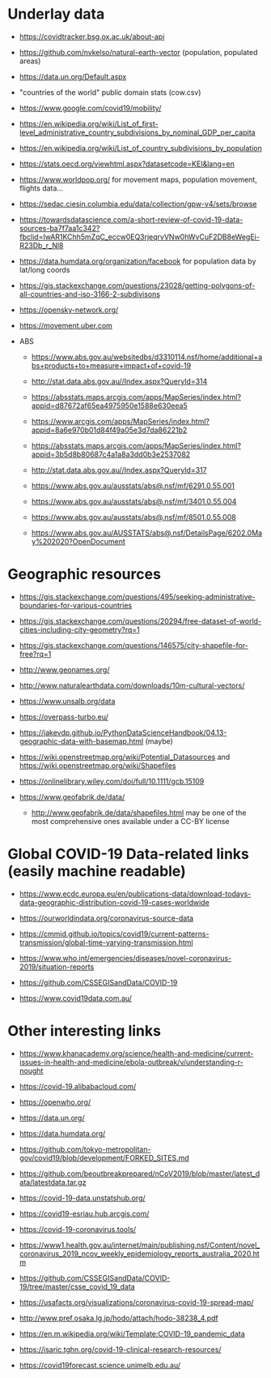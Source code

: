 # Underlay data

* https://covidtracker.bsg.ox.ac.uk/about-api

* https://github.com/nvkelso/natural-earth-vector (population, populated areas)

* https://data.un.org/Default.aspx

* "countries of the world" public domain stats (cow.csv)

* https://www.google.com/covid19/mobility/

* https://en.wikipedia.org/wiki/List_of_first-level_administrative_country_subdivisions_by_nominal_GDP_per_capita

* https://en.wikipedia.org/wiki/List_of_country_subdivisions_by_population

* https://stats.oecd.org/viewhtml.aspx?datasetcode=KEI&lang=en

* https://www.worldpop.org/ for movement maps, population movement, flights data...

* https://sedac.ciesin.columbia.edu/data/collection/gpw-v4/sets/browse


* https://towardsdatascience.com/a-short-review-of-covid-19-data-sources-ba7f7aa1c342?fbclid=IwAR1KChh5mZqC_eccw0EQ3rjeqrvVNw0hWvCuF2DB8eWegEi-R23Db_r_Nl8

* https://data.humdata.org/organization/facebook for population data by lat/long coords

* https://gis.stackexchange.com/questions/23028/getting-polygons-of-all-countries-and-iso-3166-2-subdivisons

* https://opensky-network.org/

* https://movement.uber.com

* ABS

    * https://www.abs.gov.au/websitedbs/d3310114.nsf/home/additional+abs+products+to+measure+impact+of+covid-19

    * http://stat.data.abs.gov.au//Index.aspx?QueryId=314
    
    * https://absstats.maps.arcgis.com/apps/MapSeries/index.html?appid=d87672af65ea4975950e1588e630eea5
    
    * https://www.arcgis.com/apps/MapSeries/index.html?appid=8a6e970b01d84f49a05e3d7da86221b2
    
    * https://absstats.maps.arcgis.com/apps/MapSeries/index.html?appid=3b5d8b80687c4a1a8a3dd0b3e2537082
    
    * http://stat.data.abs.gov.au//Index.aspx?QueryId=317
    
    * https://www.abs.gov.au/ausstats/abs@.nsf/mf/6291.0.55.001
    
    * https://www.abs.gov.au/ausstats/abs@.nsf/mf/3401.0.55.004
    
    * https://www.abs.gov.au/ausstats/abs@.nsf/mf/8501.0.55.008
    
    * https://www.abs.gov.au/AUSSTATS/abs@.nsf/DetailsPage/6202.0May%202020?OpenDocument

# Geographic resources

* https://gis.stackexchange.com/questions/495/seeking-administrative-boundaries-for-various-countries

* https://gis.stackexchange.com/questions/20294/free-dataset-of-world-cities-including-city-geometry?rq=1

* https://gis.stackexchange.com/questions/146575/city-shapefile-for-free?rq=1

* http://www.geonames.org/

* http://www.naturalearthdata.com/downloads/10m-cultural-vectors/

* https://www.unsalb.org/data

* https://overpass-turbo.eu/

* https://jakevdp.github.io/PythonDataScienceHandbook/04.13-geographic-data-with-basemap.html (maybe)

* https://wiki.openstreetmap.org/wiki/Potential_Datasources and https://wiki.openstreetmap.org/wiki/Shapefiles

* https://onlinelibrary.wiley.com/doi/full/10.1111/gcb.15109

* https://www.geofabrik.de/data/
    * http://www.geofabrik.de/data/shapefiles.html may be one of the most comprehensive ones available under a CC-BY license

# Global COVID-19 Data-related links (easily machine readable)

* https://www.ecdc.europa.eu/en/publications-data/download-todays-data-geographic-distribution-covid-19-cases-worldwide

* https://ourworldindata.org/coronavirus-source-data

* https://cmmid.github.io/topics/covid19/current-patterns-transmission/global-time-varying-transmission.html

* https://www.who.int/emergencies/diseases/novel-coronavirus-2019/situation-reports

* https://github.com/CSSEGISandData/COVID-19

* https://www.covid19data.com.au/

# Other interesting links

* https://www.khanacademy.org/science/health-and-medicine/current-issues-in-health-and-medicine/ebola-outbreak/v/understanding-r-nought

* https://covid-19.alibabacloud.com/

* https://openwho.org/

* https://data.un.org/

* https://data.humdata.org/

* https://github.com/tokyo-metropolitan-gov/covid19/blob/development/FORKED_SITES.md

* https://github.com/beoutbreakprepared/nCoV2019/blob/master/latest_data/latestdata.tar.gz

* https://covid-19-data.unstatshub.org/

* https://covid19-esriau.hub.arcgis.com/

* https://covid-19-coronavirus.tools/

* https://www1.health.gov.au/internet/main/publishing.nsf/Content/novel_coronavirus_2019_ncov_weekly_epidemiology_reports_australia_2020.htm

* https://github.com/CSSEGISandData/COVID-19/tree/master/csse_covid_19_data

* https://usafacts.org/visualizations/coronavirus-covid-19-spread-map/

* http://www.pref.osaka.lg.jp/hodo/attach/hodo-38238_4.pdf

* https://en.m.wikipedia.org/wiki/Template:COVID-19_pandemic_data

* https://isaric.tghn.org/covid-19-clinical-research-resources/

* https://covid19forecast.science.unimelb.edu.au/
